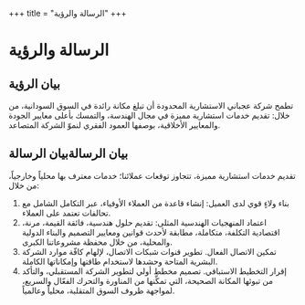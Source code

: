+++
title = "الرسالة والرؤية"
+++

# الرسالة والرؤية

## بيان الرؤية

تطمح شركة عجباني الاستشارية المحدودة أن تبلغ مكانة رائدة في السوق السودانية، من خلال: تقديم خدمات استشارية مميزة في مجال الهندسة، والتمسك بأعلى معايير الجودة والمعايير الأخلاقية، بوصفها العمود الفقري لنموّ الشركة المتصاعد.

## بيان الرسالةبيان الرسالة

تقديم خدمات استشارية مميزة، تتجاوز توقعات عملائنا؛ خدمات معترف بها محلياً وخارجياً، من خلال:

1. بناء ولاءٍ قوي لدى العميل: إنشاء قاعدة من العملاء الأوفياء، عبر التكامل الشامل مع تحالفات تعتمد على العملاء.
2. اعتماد المنهجيات الهندسية المثلى: تقديم حلول هندسية، فائقة القيمة، مرنة، اقتصادية التكلفة، متكاملة، مطابقة لأحدث قوانين ومعايير التصميم والبناء الدولية والمحلية، من خلال محفظة مشروعاتنا الكبرى.
3. تمكين الاتصال الفعال. تطوير قنوات شبكات الاتصال، لإلهام كافّة موارد الشركة البشرية المتاحة وحشدها لاستخدام طاقتها وإمكاناتها الكاملة.
4. إقرار التخطيط الاستباقي. تصميم مخطط أولي لتطوير الشركة المستقبلي، والتأكد من تبوئها المكانة الصحيحة، التي تمكِّنها من المناورة والتحرك الفعّال والسريع، لمواجهة ظروف السوق المتقلبة، محلياً وعالمياً.
